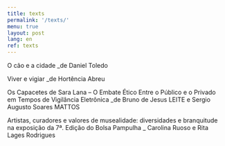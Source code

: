 ```yaml
---
title: texts
permalink: '/texts/'
menu: true
layout: post
lang: en
ref: texts
---
```



O cão e a cidade
_de Daniel Toledo

Viver e vigiar
_de Hortência Abreu

Os Capacetes de Sara Lana – O Embate Ético Entre o Público e o Privado em Tempos de Vigilância Eletrônica
 _de Bruno de Jesus LEITE e Sergio Augusto Soares MATTOS

Artistas, curadores e valores de musealidade: diversidades e branquitude na exposição da 7ª. Edição do Bolsa Pampulha
_ Carolina Ruoso e Rita Lages Rodrigues

